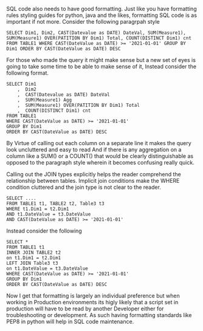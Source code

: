 SQL code also needs to have good formatting. Just like you have formatting rules styling guides for python, java and the likes, formatting SQL code is as important if not more. Consider the following paragrpah style

```
SELECT Dim1, Dim2, CAST(Datevalue as DATE) DateVal, SUM(Measure1), SUM(Measure1) OVER(PATITION BY Dim1) Total, COUNT(DISTINCT Dim1) cnt FROM TABLE1 WHERE CAST(DateValue as DATE) >= '2021-01-01' GROUP BY Dim1 ORDER BY CAST(DateValue as DATE) DESC
```

For those who made the query it might make sense but a new set of eyes is going to take some time to be able to make sense of it, Instead consider the following format. 

```
SELECT Dim1
    ,  Dim2
    ,  CAST(Datevalue as DATE) DateVal
    ,  SUM(Measure1) Agg
    ,  SUM(Measure1) OVER(PATITION BY Dim1) Total
    ,  COUNT(DISTINCT Dim1) cnt 
FROM TABLE1 
WHERE CAST(DateValue as DATE) >= '2021-01-01' 
GROUP BY Dim1 
ORDER BY CAST(DateValue as DATE) DESC
```

By Virtue of calling out each column on a separate line it makes the query look uncluttered and easy to read And if there is any aggregation on a column like a SUM() or a COUNT() that would be clearly distinguishable as opposed to the paragraph style wherein it becomes confusing really quick.

Calling out the JOIN types explicitly helps the reader comprehend the relationship between tables. Implicit join conditions make the WHERE condition cluttered and the join type is not clear to the reader.

```
SELECT ....
FROM TABLE1 t1, TABLE2 t2, Table3 t3 
WHERE t1.Dim1 = t2.Dim1 
AND t1.DateValue = t3.DateValue
AND CAST(DateValue as DATE) >= '2021-01-01'
```

Instead consider the following

```
SELECT *
FROM TABLE1 t1 
INNER JOIN TABLE2 t2
on t1.Dim1 = t2.Dim1 
LEFT JOIN Table3 t3
on t1.DateValue = t3.DateValue 
WHERE CAST(DateValue as DATE) >= '2021-01-01' 
GROUP BY Dim1 
ORDER BY CAST(DateValue as DATE) DESC
```

Now I get that formatting is largely an individual preference but when working in Production environments its higly likely that a script set in production will have to be read by another Developer either for troubleshooting or development. As such having formatting standards like PEP8 in python will help in SQL code maintenance.
